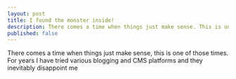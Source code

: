 ```yaml
---
layout: post
title: I found the monster inside!
description: There comes a time when things just make sense. This is one of those times. Years of attempting to build a blog are over. I found Jekyll and I like it!
published: false
---
```


There comes a time when things just make sense, this is one of those times. For years I have tried various blogging and CMS platforms and they inevitably disappoint me